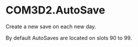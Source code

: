 # COM3D2.AutoSave
Create a new save on each new day.

By default AutoSaves are located on slots 90 to 99.
